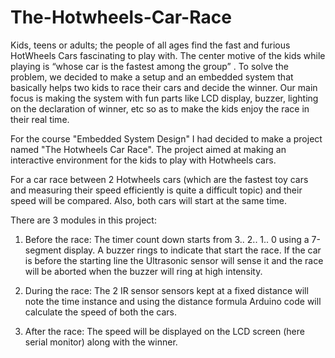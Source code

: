 # The-Hotwheels-Car-Race
Kids, teens or adults; the people of all ages find the fast and furious HotWheels Cars fascinating to play with. The center motive of the kids while playing is “whose car is the fastest among the group” . To solve the problem, we decided to make a setup and an embedded system that basically helps two kids to race their cars and decide the winner. Our main focus is making the system with fun parts like LCD display, buzzer, lighting on the declaration of winner, etc so as to make the kids enjoy the race in their real time.

For the course "Embedded System Design" I had decided to make a project named "The Hotwheels Car Race". The project aimed at making an interactive environment for the kids to play with Hotwheels cars. 

For a car race between 2 Hotwheels cars (which are the fastest toy cars and measuring their speed efficiently is quite a difficult topic) and their speed will be compared. Also, both cars will start at the same time.

There are 3 modules in this project:

1. Before the race: The timer count down starts from 3.. 2.. 1.. 0 using a 7-segment display. A buzzer rings to indicate that start the race. If the car is before the starting line the Ultrasonic sensor will sense it and the race will be aborted when the buzzer will ring at high intensity.

2. During the race: The 2 IR sensor sensors kept at a fixed distance will note the time instance and using the distance formula Arduino code will calculate the speed of both the cars. 

3. After the race: The speed will be displayed on the LCD screen (here serial monitor) along with the winner.
